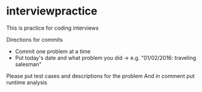 # interviewpractice
This is practice for coding interviews

Directions for commits
* Commit one problem at a time
* Put today's date and what problem you did
  -> e.g. "01/02/2016: traveling salesman"


Please put test cases and descriptions for the problem
And in comment put runtime analysis
